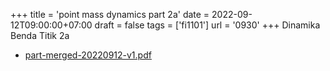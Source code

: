 +++
title = 'point mass dynamics part 2a'
date = 2022-09-12T09:00:00+07:00
draft = false
tags = ['fi1101']
url = '0930'
+++
Dinamika Benda Titik 2a
<!--more-->

+ [part-merged-20220912-v1.pdf](https://zenodo.org/doi/10.5281/zenodo.7069074)
